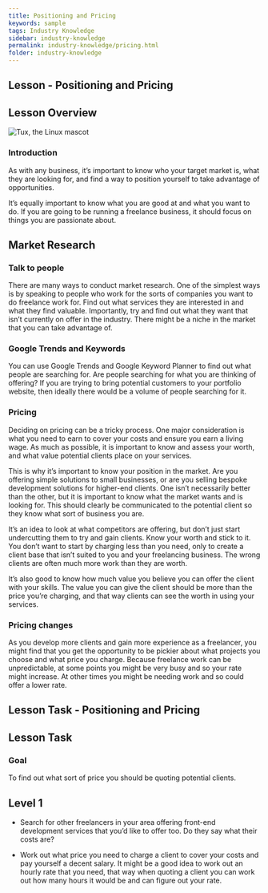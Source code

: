 ```yaml
---
title: Positioning and Pricing
keywords: sample
tags: Industry Knowledge
sidebar: industry-knowledge
permalink: industry-knowledge/pricing.html
folder: industry-knowledge
---
```


## Lesson - Positioning and Pricing 

## Lesson Overview 

![Tux, the Linux mascot](/assets/images/tux.png)

### Introduction 

As with any business, it’s important to know who your target market is, what they are looking for, and find a way to position yourself to take advantage of opportunities. 
 
It’s equally important to know what you are good at and what you want to do. If you are going to be running a freelance business, it should focus on things you are passionate about. 

## Market Research 

### Talk to people 

There are many ways to conduct market research. One of the simplest ways is by speaking to people who work for the sorts of companies you want to do freelance work for. Find out what services they are interested in and what they find valuable. Importantly, try and find out what they want that isn’t currently on offer in the industry. There might be a niche in the market that you can take advantage of. 

### Google Trends and Keywords 

You can use Google Trends and Google Keyword Planner to find out what people are searching for. Are people searching for what you are thinking of offering? If you are trying to bring potential customers to your portfolio website, then ideally there would be a volume of people searching for it. 

### Pricing 

Deciding on pricing can be a tricky process. One major consideration is what you need to earn to cover your costs and ensure you earn a living wage. As much as possible, it is important to know and assess your worth, and what value potential clients place on your services. 
 
This is why it’s important to know your position in the market. Are you offering simple solutions to small businesses, or are you selling bespoke development solutions for higher-end clients. One isn’t necessarily better than the other, but it is important to know what the market wants and is looking for. This should clearly be communicated to the potential client so they know what sort of business you are. 
 
It’s an idea to look at what competitors are offering, but don’t just start undercutting them to try and gain clients. Know your worth and stick to it. You don’t want to start by charging less than you need, only to create a client base that isn’t suited to you and your freelancing business. The wrong clients are often much more work than they are worth. 
 
It’s also good to know how much value you believe you can offer the client with your skills. The value you can give the client should be more than the price you’re charging, and that way clients can see the worth in using your services. 

### Pricing changes 

As you develop more clients and gain more experience as a freelancer, you might find that you get the opportunity to be pickier about what projects you choose and what price you charge. Because freelance work can be unpredictable, at some points you might be very busy and so your rate might increase. At other times you might be needing work and so could offer a lower rate.  

## Lesson Task - Positioning and Pricing 

## Lesson Task 

### Goal 

To find out what sort of price you should be quoting potential clients. 

## Level 1 

- Search for other freelancers in your area offering front-end development services that you’d like to offer too. Do they say what their costs are? 

- Work out what price you need to charge a client to cover your costs and pay yourself a decent salary. It might be a good idea to work out an hourly rate that you need, that way when quoting a client you can work out how many hours it would be and can figure out your rate. 